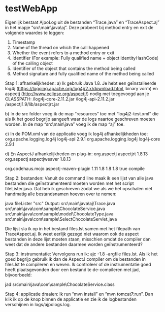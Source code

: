 # testWebApp

Eigenlijk bestaat AjpoLog uit de bestanden “Trace.java” en “TraceAspect.aj” in het mapje “src\main\java\aj”. Deze probeert bij method entry en exit de volgende waardes te loggen:
1. Timestamp 
2. Name of the thread on which the call happened 
3. Whether the event refers to a method entry or exit 
4. Identifier (For example: Fully qualified name + object identityHashCode) of the calling object 
5. Identifier of the object that contains the method being called 
6. Method signature and fully qualified name of the method being called 

Stap 1: afhankelijkheden:
a)	Ik gebruik Java 1.8. Je hebt een geïnstalleerde log4j (https://logging.apache.org/log4j/2.x/download.html, binary vorm) en aspectj (http://www.eclipse.org/aspectj/) nodig met toegevoegd aan je CLASSPATH:
<locatie>/log4j-core-2.11.2.jar
<locatie>/log4j-api-2.11.2.jar
<locatie>/aspectj1.9/lib/aspectjrt.jar 

b)	In de src folder voeg ik de map “resources” toe met “log4j2-test.xml” die als ik het goed begrijp aangeeft waar de logs naartoe geschreven moeten worden. In de map “src\main\java” voeg ik de map “aj” toe.

c)	In de POM.xml van de applicatie voeg ik log4j afhankelijkheden toe:
<dependency>
            <groupId>org.apache.logging.log4j</groupId>
            <artifactId>log4j-api</artifactId>
            <version>2.9.1</version>
        </dependency>
        <dependency>
            <groupId>org.apache.logging.log4j</groupId>
            <artifactId>log4j-core</artifactId>
            <version>2.9.1</version>
        </dependency>

d)	En AspectJ afhankelijkheden en plug-in:
<dependency>
            <groupId>org.aspectj</groupId>
            <artifactId>aspectjrt</artifactId>
            <version>1.8.13</version>
        </dependency>
        <dependency>
            <groupId>org.aspectj</groupId>
            <artifactId>aspectjweaver</artifactId>
            <version>1.8.13</version>
        </dependency>

<plugin>
                <groupId>org.codehaus.mojo</groupId>
                <artifactId>aspectj-maven-plugin</artifactId>
                <version>1.11</version>
                <configuration>
                    <complianceLevel>1.8</complianceLevel>
                    <source>1.8</source>
                    <target>1.8</target>
                    <showWeaveInfo>true</showWeaveInfo>
                </configuration>
                <executions>
                    <execution>
                        <goals>
                            <goal>compile</goal>
                        </goals>
                    </execution>
                </executions>
            </plugin> 

Stap 2: bestanden:
Vanuit de command line maak ik een lijst van alle java bestanden die geïnstrumenteerd moeten worden met het script fileLister.java. Dat heb ik geschreven zodat we als we het opschalen niet handmatig alle bestandsnamen hoeven over te nemen:

java fileLister "src"
Output:
src\main\java\aj\Trace.java
src\main\java\com\sample\ChocolateService.java
src\main\java\com\sample\model\ChocolateType.java
src\main\java\com\sample\SelectChocolateServlet.java

Die lijst sla ik op in het bestand files.lst samen met het filepath van TraceAspect.aj. Ik weet eerlijk gezegd niet waarom ook de aspect bestanden in deze lijst moeten staan, misschien omdat de compiler dan weet dat de andere bestanden daarmee worden geïnstrumenteerd?

Stap 3: instrumentatie:
Vervolgens run ik: ajc -1.8 -argfile files.lst. Als ik het goed begrijp gebruik ik dan de AspectJ compiler om de bestanden in files.lst te compileren en weven. Ik controleer of de instrumentatie goed heeft plaatsgevonden door een bestand te de-compileren met jad, bijvoorbeeld:

jad src\main\java\com\sample\ChocolateService.class

Stap 4: applicatie draaien:
Ik run “mvn install” en “mvn tomcat7:run”. Dan klik ik op de knop binnen de applicatie en zie ik de logbestanden verschijnen in logs/ajpologs.log.
